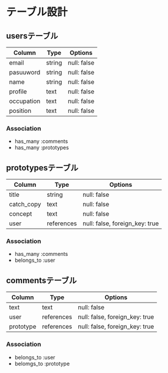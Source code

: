 # テーブル設計

## usersテーブル

| Column      | Type     | Options     |
| ----------- | -------- | ----------- |
| email       | string   | null: false |
| pasuuword   | string   | null: false |
| name        | string   | null: false |
| profile     | text     | null: false |
| occupation  | text     | null: false |
| position    | text     | null: false |

### Association

- has_many :comments
- has_many :prototypes

## prototypesテーブル

| Column      | Type       | Options                        |
| ----------- | ---------- | ------------------------------ |
| title       | string     | null: false                    |
| catch_copy  | text       | null: false                    |
| concept     | text       | null: false                    |
| user        | references | null: false, foreign_key: true |

### Association

- has_many :comments
- belongs_to :user

## commentsテーブル

| Column      | Type       | Options                        |
| ----------- | ---------- | ------------------------------ |
| text        | text       | null: false                    |
| user        | references | null: false, foreign_key: true |
| prototype   | references | null: false, foreign_key: true |


### Association

- belongs_to :user
- belomgs_to :prototype